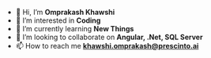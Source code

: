 - 👋 Hi, I’m **Omprakash Khawshi**
- 👀 I’m interested in **Coding**
- 🌱 I’m currently learning **New Things**
- 💞️ I’m looking to collaborate on **Angular, .Net, SQL Server**
- 📫 How to reach me **khawshi.omprakash@prescinto.ai**

<!---
Omprakash khawshi/Omprakash khawshi is a ✨ special ✨ repository because its `README.md` (this file) appears on your GitHub profile.
You can click the Preview link to take a look at your changes.
--->
